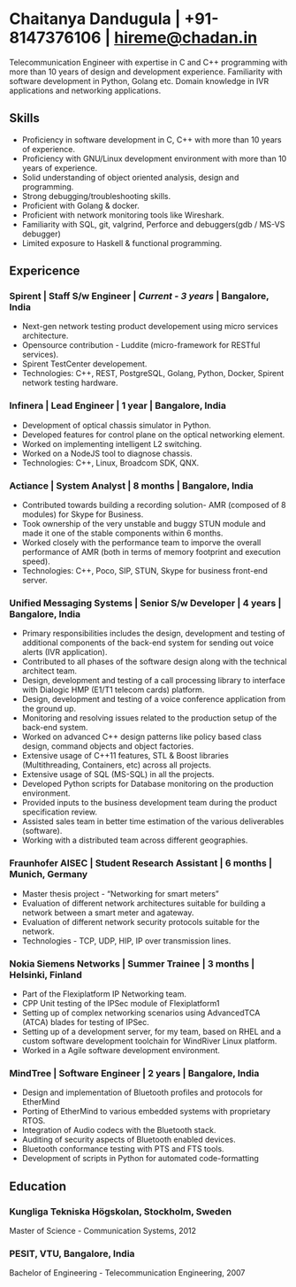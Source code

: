 # Chaitanya Dandugula | +91-8147376106 | hireme@chadan.in
Telecommunication Engineer with expertise in C and C++ programming with more than 10 years of design and development experience. 
Familiarity with software development in Python, Golang etc.
Domain knowledge in IVR applications and networking applications.

## Skills
* Proficiency in software development in C, C++ with more than 10 years of experience.
* Proficiency with GNU/Linux development environment with more than 10 years of experience.
* Solid understanding of object oriented analysis, design and programming.
* Strong debugging/troubleshooting skills.
* Proficient with Golang & docker.
* Proficient with network monitoring tools like Wireshark.
* Familiarity with SQL, git, valgrind, Perforce and debuggers(gdb / MS-VS debugger)
* Limited exposure to Haskell & functional programming.

## Expericence
### Spirent | Staff S/w Engineer | *Current - 3 years* | Bangalore, India
  * Next-gen network testing product developement using micro services architecture.
  * Opensource contribution - Luddite (micro-framework for RESTful services).
  * Spirent TestCenter developement.
  * Technologies: C++, REST, PostgreSQL, Golang, Python, Docker, Spirent network testing hardware.
### Infinera | Lead Engineer | 1 year | Bangalore, India
  * Development of  optical chassis simulator in Python.
  * Developed features for control plane on the optical networking element.
  * Worked on implementing intelligent L2 switching.
  * Worked on a NodeJS tool to diagnose chassis.
  * Technologies: C++, Linux, Broadcom SDK, QNX.
### Actiance | System Analyst | 8 months | Bangalore, India
 * Contributed towards building a recording solution- AMR (composed of 8 modules) for Skype for Business.
 * Took ownership of the very unstable and buggy STUN module and made it one of the stable components within 6 months.
 * Worked closely with the performance team to imporve the overall performance of AMR (both in terms of memory footprint and execution speed).
 * Technologies: C++, Poco, SIP, STUN, Skype for business front-end server.
### Unified Messaging Systems | Senior S/w Developer | 4 years | Bangalore, India
 * Primary responsibilities includes the design, development and testing of additional components of the back-end system for sending out voice alerts (IVR application).
 * Contributed to all phases of the software design along with the technical architect team.
 * Design, development and testing of a call processing library to interface with Dialogic HMP (E1/T1 telecom cards) platform.
 * Design, development and testing of a voice conference application from the ground up.
 * Monitoring and resolving issues related to the production setup of the back-end system.
 * Worked on advanced C++ design patterns like policy based class design, command objects and object factories.
 * Extensive usage of C++11 features, STL & Boost libraries (Multithreading, Containers, etc) across all projects.
 * Extensive usage of SQL (MS-SQL) in all the projects.
 * Developed Python scripts for Database monitoring on the production environment.
 * Provided inputs to the business development team during the product specification review.
 * Assisted sales team in better time estimation of the various deliverables (software).
 * Working with a distributed team across different geographies.
### Fraunhofer AISEC | Student Research Assistant | 6 months | Munich, Germany
 * Master thesis project - “Networking for smart meters”
 * Evaluation of different network architectures suitable for building a network between a smart meter and agateway.
 * Evaluation of different network security protocols suitable for the network.
 * Technologies - TCP, UDP, HIP, IP over transmission lines.
### Nokia Siemens Networks | Summer Trainee | 3 months | Helsinki, Finland
 * Part of the Flexiplatform IP Networking team.
 * CPP Unit testing of the IPSec module of Flexiplatform1
 * Setting up of complex networking scenarios using AdvancedTCA (ATCA) blades for testing of IPSec.
 * Setting up of a development server, for my team, based on RHEL and a custom software development toolchain for WindRiver Linux platform.
 * Worked in a Agile software development environment.
### MindTree | Software Engineer | 2 years | Bangalore, India
 * Design and implementation of Bluetooth profiles and protocols for EtherMind
 * Porting of EtherMind to various embedded systems with proprietary RTOS.
 * Integration of Audio codecs with the Bluetooth stack.
 * Auditing of security aspects of Bluetooth enabled devices.
 * Bluetooth conformance testing with PTS and FTS tools.
 * Development of scripts in Python for automated code-formatting
## Education
### Kungliga Tekniska Högskolan, Stockholm, Sweden
Master of Science - Communication Systems, 2012
### PESIT, VTU, Bangalore, India
Bachelor of Engineering - Telecommunication Engineering, 2007
